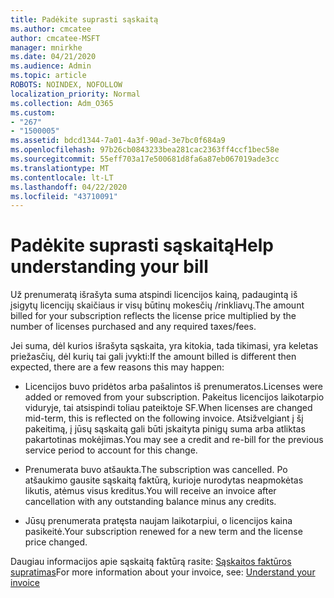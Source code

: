 ```yaml
---
title: Padėkite suprasti sąskaitą
ms.author: cmcatee
author: cmcatee-MSFT
manager: mnirkhe
ms.date: 04/21/2020
ms.audience: Admin
ms.topic: article
ROBOTS: NOINDEX, NOFOLLOW
localization_priority: Normal
ms.collection: Adm_O365
ms.custom:
- "267"
- "1500005"
ms.assetid: bdcd1344-7a01-4a3f-90ad-3e7bc0f684a9
ms.openlocfilehash: 97b26cb0843233bea281cac2363ff4ccf1bec58e
ms.sourcegitcommit: 55eff703a17e500681d8fa6a87eb067019ade3cc
ms.translationtype: MT
ms.contentlocale: lt-LT
ms.lasthandoff: 04/22/2020
ms.locfileid: "43710091"
---
```

# <a name="help-understanding-your-bill"></a><span data-ttu-id="c4269-102">Padėkite suprasti sąskaitą</span><span class="sxs-lookup"><span data-stu-id="c4269-102">Help understanding your bill</span></span>

<span data-ttu-id="c4269-103">Už prenumeratą išrašyta suma atspindi licencijos kainą, padaugintą iš įsigytų licencijų skaičiaus ir visų būtinų mokesčių /rinkliavų.</span><span class="sxs-lookup"><span data-stu-id="c4269-103">The amount billed for your subscription reflects the license price multiplied by the number of licenses purchased and any required taxes/fees.</span></span>
  
<span data-ttu-id="c4269-104">Jei suma, dėl kurios išrašyta sąskaita, yra kitokia, tada tikimasi, yra keletas priežasčių, dėl kurių tai gali įvykti:</span><span class="sxs-lookup"><span data-stu-id="c4269-104">If the amount billed is different then expected, there are a few reasons this may happen:</span></span>
  
- <span data-ttu-id="c4269-105">Licencijos buvo pridėtos arba pašalintos iš prenumeratos.</span><span class="sxs-lookup"><span data-stu-id="c4269-105">Licenses were added or removed from your subscription.</span></span> <span data-ttu-id="c4269-106">Pakeitus licencijos laikotarpio viduryje, tai atsispindi toliau pateiktoje SF.</span><span class="sxs-lookup"><span data-stu-id="c4269-106">When licenses are changed mid-term, this is reflected on the following invoice.</span></span> <span data-ttu-id="c4269-107">Atsižvelgiant į šį pakeitimą, į jūsų sąskaitą gali būti įskaityta pinigų suma arba atliktas pakartotinas mokėjimas.</span><span class="sxs-lookup"><span data-stu-id="c4269-107">You may see a credit and re-bill for the previous service period to account for this change.</span></span>

- <span data-ttu-id="c4269-108">Prenumerata buvo atšaukta.</span><span class="sxs-lookup"><span data-stu-id="c4269-108">The subscription was cancelled.</span></span> <span data-ttu-id="c4269-109">Po atšaukimo gausite sąskaitą faktūrą, kurioje nurodytas neapmokėtas likutis, atėmus visus kreditus.</span><span class="sxs-lookup"><span data-stu-id="c4269-109">You will receive an invoice after cancellation with any outstanding balance minus any credits.</span></span>

- <span data-ttu-id="c4269-110">Jūsų prenumerata pratęsta naujam laikotarpiui, o licencijos kaina pasikeitė.</span><span class="sxs-lookup"><span data-stu-id="c4269-110">Your subscription renewed for a new term and the license price changed.</span></span>

<span data-ttu-id="c4269-111">Daugiau informacijos apie sąskaitą faktūrą rasite: [Sąskaitos faktūros supratimas](https://docs.microsoft.com/office365/admin/subscriptions-and-billing/understand-your-invoice)</span><span class="sxs-lookup"><span data-stu-id="c4269-111">For more information about your invoice, see: [Understand your invoice](https://docs.microsoft.com/office365/admin/subscriptions-and-billing/understand-your-invoice)</span></span>